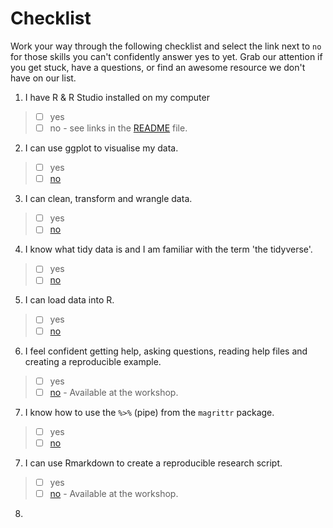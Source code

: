 
# Checklist 
Work your way through the following checklist and select the link next to `no` for those skills you can't confidently answer yes to yet. Grab our attention if you get stuck, have a questions, or find an awesome resource we don't have on our list. 
1. I have R & R Studio installed on my computer 
> - [ ] yes
> - [ ] no - see links in the [README](https://github.com/jesse-jesse/r_intro/blob/master/README.md) file. 
2. I can use ggplot to visualise my data.   
> - [ ] yes   
> - [ ] [no](https://github.com/jesse-jesse/r_intro/blob/master/2.visualisation.md) 
3. I can clean, transform and wrangle data.
> - [ ] yes   
> - [ ] [no](https://github.com/jesse-jesse/r_intro/blob/master/3.data_transformation.md)  
4. I know what tidy data is and I am familiar with the term 'the tidyverse'.   
> - [ ] yes   
> - [ ] [no](https://github.com/jesse-jesse/r_intro/blob/master/4.tidydata.md)
5. I can load data into R.      
> - [ ] yes   
> - [ ] [no](https://github.com/jesse-jesse/r_intro/blob/master/5.load_data.md)
6. I feel confident getting help, asking questions, reading help files and creating a reproducible example.      
> - [ ] yes   
> - [ ] [no]()  - Available at the workshop.   
7. I know how to use the `%>%` (pipe) from the `magrittr` package.
> - [ ] yes
> - [ ] [no]()      
7. I can use Rmarkdown to create a reproducible research script.   
> - [ ] yes   
> - [ ] [no]() - Available at the workshop.  
8. 
<!---
9. I have a GitHub account.   
> - [ ] yes   
> - [ ] [no]() - Available at the workshop.     
10. I have used GitHub to collaborate with others.  
> - [ ] yes   
> - [ ] [no]() - Available at the workshop. --->  


